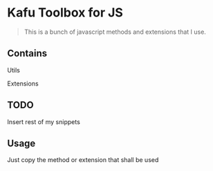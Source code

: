# Kafu Toolbox for JS
> This is a bunch of javascript methods and extensions that I use.


## Contains
Utils

Extensions

## TODO
Insert rest of my snippets

## Usage
Just copy the method or extension that shall be used
